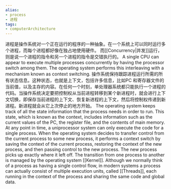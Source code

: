 ```yaml
---
alias: 
- process
- 进程
tags: 
- computerArchitecture 
---
```

进程是操作系统对一个正在运行的程序的一种抽象。在一个系统上可以同时运行多个进程，而每个进程都好像在独占地使用硬件。
而[[Concurrency|并发]]运行，则是说一个进程的指令和另一个进程的指令是交错执行的。
A single CPU can appear to execute multiple processes concurrently by having the processor switch among them. The operating system performs this interleaving with a mechanism known as context switching.
操作系统保持跟踪进程运行所需的所有状态信息。这种状态，也就是上下文，包括许多信息，比如PC 和寄存器文件的当前值，以及主存的内容。在任何一个时刻，单处理器系统都只能执行一个进程的代码。当操作系统决定要把控制权从当前进程转移到某个新进程时，就会进行上下文切换，即保存当前进程的上下文、恢复新进程的上下文，然后将控制权传递到新进程。新进程就会从它上次停止的地方开始。
The operating system keeps track of all the state information that the process needs in order to run. This state, which is known as the context, includes information such as the current values of the PC, the register file, and the contents of main memory. At any point in time, a uniprocessor system can only execute the code for a single process. When the operating system decides to transfer control from the current process to some new process, it performs a context switch by saving the context of the current process, restoring the context of the new process, and then passing control to the new process. The new process picks up exactly where it left off.
The transition from one process to another is managed by the operating system [[Kernel]].
Although we normally think of a process as having a single control flow, in modern systems a process can actually consist of multiple execution units, called [[Threads]], each running in the context of the process and sharing the same code and global data.


